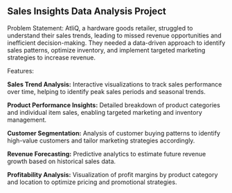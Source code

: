 ## Sales Insights Data Analysis Project


Problem Statement:
AtliQ, a hardware goods retailer, struggled to understand their sales trends, leading to missed revenue opportunities and inefficient decision-making. They needed a data-driven approach to identify sales patterns, optimize inventory, and implement targeted marketing strategies to increase revenue.

Features:

**Sales Trend Analysis:** Interactive visualizations to track sales performance over time, helping to identify peak sales periods and seasonal trends.

**Product Performance Insights:** Detailed breakdown of product categories and individual item sales, enabling targeted marketing and inventory management.

**Customer Segmentation:** Analysis of customer buying patterns to identify high-value customers and tailor marketing strategies accordingly.

**Revenue Forecasting:** Predictive analytics to estimate future revenue growth based on historical sales data.

**Profitability Analysis:** Visualization of profit margins by product category and location to optimize pricing and promotional strategies.



